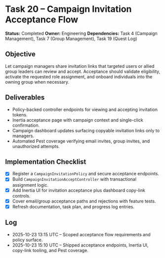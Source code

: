 # Task 20 – Campaign Invitation Acceptance Flow

**Status:** Completed
**Owner:** Engineering
**Dependencies:** Task 4 (Campaign Management), Task 7 (Group Management), Task 19 (Quest Log)

## Objective
Let campaign managers share invitation links that targeted users or allied group leaders can review and accept. Acceptance should validate eligibility, activate the requested role assignment, and onboard individuals into the owning group when necessary.

## Deliverables
- Policy-backed controller endpoints for viewing and accepting invitation tokens.
- Inertia acceptance page with campaign context and single-click confirmation.
- Campaign dashboard updates surfacing copyable invitation links only to managers.
- Automated Pest coverage verifying email invites, group invites, and unauthorized attempts.

## Implementation Checklist
- [x] Register a `CampaignInvitationPolicy` and secure acceptance endpoints.
- [x] Build `CampaignInvitationAcceptController` with transactional assignment logic.
- [x] Add Inertia UI for invitation acceptance plus dashboard copy-link controls.
- [x] Cover email/group acceptance paths and rejections with feature tests.
- [x] Refresh documentation, task plan, and progress log entries.

## Log
- 2025-10-23 13:15 UTC – Scoped acceptance flow requirements and policy surface.
- 2025-10-23 15:10 UTC – Shipped acceptance endpoints, Inertia UI, copy-link tooling, and Pest coverage.
